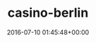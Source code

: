 ---
title:		"casino-berlin"
type:		"upload"
description:		"TBC"
date:		"2016-07-10 01:45:48+00:00"
album:		"city"
filename:		"casino-berlin.md"
series:		""
cl_public_id:		"city/casino-berlin"
cl_version:		1497000282
format:		"tiff"
bytes:		5967544
width:		2158
height:		1440
exposure_mode:		"Auto"
program:		"Aperture-priority AE"
aperture:		"2.8"
focal_length:		"16.0 mm"
iso:		"2000"
shutter_speed:		"1/40"
metering:		"Multi-segment"
flash:		"Off, Did not fire"
white_balance:		"Custom"
colour_temp:		"2900"
has_crop:		"true"
orientation:		"Horizontal (normal)"
camera_model:		"NIKON D800"
lens_info:		"16mm f/2.8"
artist:		"No artist info"
x_resolution:		"300"
y_resolution:		"300"
---